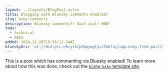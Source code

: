 ```yaml
---
layout: ../layouts/BlogPost.astro
title: Blogging with Bluesky comments enabled!
slug: bsky-comments
description: Bluesky comments?! Such cool! WOW!
tags:
  - technical
  - meta
added: 2024-11-28T15:36:11.244Z
blueskyUri: 'at://did:plc:ekcyikfp2mpymgtyzz7wkfuj/app.bsky.feed.post/3lbzgeshvqs2p'
---
```


This is a post which has commenting via Bluesky enabled!
To learn more about how this was done, check out the [`blahg-bsky` template site](https://blahg-bsky.netlify.app).
